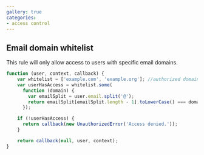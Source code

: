 ```yaml
---
gallery: true
categories:
- access control
---
```

## Email domain whitelist

This rule will only allow access to users with specific email domains.

```js
function (user, context, callback) {
    var whitelist = ['example.com', 'example.org']; //authorized domains
    var userHasAccess = whitelist.some(
      function (domain) {
        var emailSplit = user.email.split('@');
        return emailSplit[emailSplit.length - 1].toLowerCase() === domain;
      });

    if (!userHasAccess) {
      return callback(new UnauthorizedError('Access denied.'));
    }

    return callback(null, user, context);
}
```
